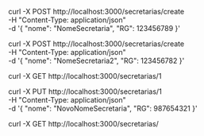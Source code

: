 curl -X POST http://localhost:3000/secretarias/create \
  -H "Content-Type: application/json" \
  -d '{
    "nome": "NomeSecretaria",
    "RG": 123456789
  }'

curl -X POST http://localhost:3000/secretarias/create \
  -H "Content-Type: application/json" \
  -d '{
    "nome": "NomeSecretaria2",
    "RG": 123456782
  }'

curl -X GET http://localhost:3000/secretarias/1

curl -X PUT http://localhost:3000/secretarias/1 \
  -H "Content-Type: application/json" \
  -d '{
    "nome": "NovoNomeSecretaria",
    "RG": 987654321
  }'
  
curl -X GET http://localhost:3000/secretarias/
